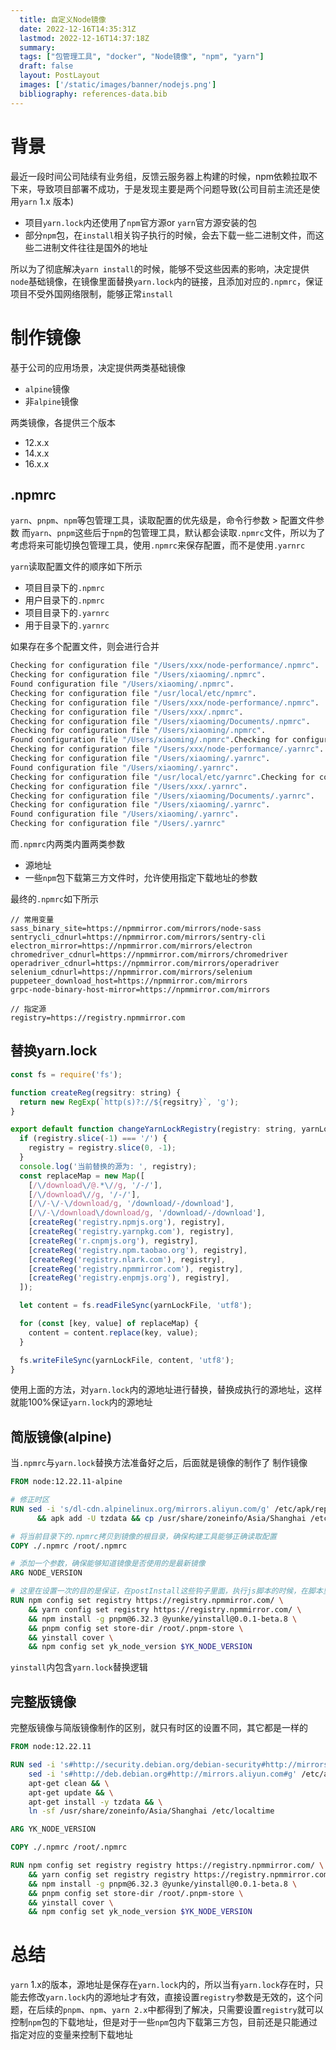 ```yaml
---
  title: 自定义Node镜像
  date: 2022-12-16T14:35:31Z
  lastmod: 2022-12-16T14:37:18Z
  summary: 
  tags: ["包管理工具", "docker", "Node镜像", "npm", "yarn"]
  draft: false
  layout: PostLayout
  images: ['/static/images/banner/nodejs.png']
  bibliography: references-data.bib
---
```


<a name="fHow6"></a>
# 背景
最近一段时间公司陆续有业务组，反馈云服务器上构建的时候，npm依赖拉取不下来，导致项目部署不成功，于是发现主要是两个问题导致(公司目前主流还是使用`yarn` 1.x 版本)

- 项目`yarn.lock`内还使用了`npm`官方源or `yarn`官方源安装的包
- 部分`npm`包，在`install`相关钩子执行的时候，会去下载一些二进制文件，而这些二进制文件往往是国外的地址

所以为了彻底解决`yarn install`的时候，能够不受这些因素的影响，决定提供`node`基础镜像，在镜像里面替换`yarn.lock`内的链接，且添加对应的`.npmrc`，保证项目不受外国网络限制，能够正常`install`
<a name="H5Jee"></a>
# 制作镜像
基于公司的应用场景，决定提供两类基础镜像

- `alpine`镜像
- 非`alpine`镜像

两类镜像，各提供三个版本

- 12.x.x
- 14.x.x
- 16.x.x
<a name="UdvMU"></a>
## .npmrc
`yarn`、`pnpm`、`npm`等包管理工具，读取配置的优先级是，命令行参数 > 配置文件参数
而`yarn`、`pnpm`这些后于`npm`的包管理工具，默认都会读取`.npmrc`文件，所以为了考虑将来可能切换包管理工具，使用`.npmrc`来保存配置，而不是使用`.yarnrc`

`yarn`读取配置文件的顺序如下所示

- 项目目录下的`.npmrc`
- 用户目录下的`.npmrc`
- 项目目录下的`.yarnrc`
- 用于目录下的`.yarnrc`

如果存在多个配置文件，则会进行合并
```bash
Checking for configuration file "/Users/xxx/node-performance/.npmrc".
Checking for configuration file "/Users/xiaoming/.npmrc".
Found configuration file "/Users/xiaoming/.npmrc".
Checking for configuration file "/usr/local/etc/npmrc".
Checking for configuration file "/Users/xxx/node-performance/.npmrc".
Checking for configuration file "/Users/xxx/.npmrc".
Checking for configuration file "/Users/xiaoming/Documents/.npmrc".
Checking for configuration file "/Users/xiaoming/.npmrc".
Found configuration file "/Users/xiaoming/.npmrc".Checking for configuration file "/Users/.npmrc".
Checking for configuration file "/Users/xxx/node-performance/.yarnrc".
Checking for configuration file "/Users/xiaoming/.yarnrc".
Found configuration file "/Users/xiaoming/.yarnrc".
Checking for configuration file "/usr/local/etc/yarnrc".Checking for configuration file "/Users/xxx/node-performance/.yarnrc".
Checking for configuration file "/Users/xxx/.yarnrc".
Checking for configuration file "/Users/xiaoming/Documents/.yarnrc".
Checking for configuration file "/Users/xiaoming/.yarnrc".
Found configuration file "/Users/xiaoming/.yarnrc".
Checking for configuration file "/Users/.yarnrc"
```

而`.npmrc`内两类内置两类参数

- 源地址
- 一些`npm`包下载第三方文件时，允许使用指定下载地址的参数

最终的`.npmrc`如下所示
```
// 常用变量
sass_binary_site=https://npmmirror.com/mirrors/node-sass
sentrycli_cdnurl=https://npmmirror.com/mirrors/sentry-cli
electron_mirror=https://npmmirror.com/mirrors/electron
chromedriver_cdnurl=https://npmmirror.com/mirrors/chromedriver
operadriver_cdnurl=https://npmmirror.com/mirrors/operadriver
selenium_cdnurl=https://npmmirror.com/mirrors/selenium
puppeteer_download_host=https://npmmirror.com/mirrors
grpc-node-binary-host-mirror=https://npmmirror.com/mirrors

// 指定源
registry=https://registry.npmmirror.com
```
<a name="jfssT"></a>
## 替换yarn.lock
```javascript
const fs = require('fs');

function createReg(regsitry: string) {
  return new RegExp(`http(s)?://${regsitry}`, 'g');
}

export default function changeYarnLockRegistry(registry: string, yarnLockFile: string) {
  if (registry.slice(-1) === '/') {
    registry = registry.slice(0, -1);
  }
  console.log('当前替换的源为: ', registry);
  const replaceMap = new Map([
    [/\/download\/@.*\//g, '/-/'],
    [/\/download\//g, '/-/'],
    [/\/-\/-\/download/g, '/download/-/download'],
    [/\/-\/download\/download/g, '/download/-/download'],
    [createReg('registry.npmjs.org'), registry],
    [createReg('registry.yarnpkg.com'), registry],
    [createReg('r.cnpmjs.org'), registry],
    [createReg('registry.npm.taobao.org'), registry],
    [createReg('registry.nlark.com'), registry],
    [createReg('registry.npmmirror.com'), registry],
    [createReg('registry.enpmjs.org'), registry],
  ]);

  let content = fs.readFileSync(yarnLockFile, 'utf8');

  for (const [key, value] of replaceMap) {
    content = content.replace(key, value);
  }

  fs.writeFileSync(yarnLockFile, content, 'utf8');
}
```

使用上面的方法，对`yarn.lock`内的源地址进行替换，替换成执行的源地址，这样就能100%保证`yarn.lock`内的源地址
<a name="NeASz"></a>
## 简版镜像(alpine)
当`.npmrc`与`yarn.lock`替换方法准备好之后，后面就是镜像的制作了
制作镜像
```dockerfile
FROM node:12.22.11-alpine

# 修正时区
RUN sed -i 's/dl-cdn.alpinelinux.org/mirrors.aliyun.com/g' /etc/apk/repositories && apk update \
	  && apk add -U tzdata && cp /usr/share/zoneinfo/Asia/Shanghai /etc/localtime

# 将当前目录下的.npmrc拷贝到镜像的根目录，确保构建工具能够正确读取配置
COPY ./.npmrc /root/.npmrc

# 添加一个参数，确保能够知道镜像是否使用的是最新镜像
ARG NODE_VERSION

# 这里在设置一次的目的是保证，在postInstall这些钩子里面，执行js脚本的时候，在脚本里面通过npm install包的时候，能够使用指定的源，而不是yarn官方源去下载
RUN npm config set registry https://registry.npmmirror.com/ \
    && yarn config set registry https://registry.npmmirror.com/ \
    && npm install -g pnpm@6.32.3 @yunke/yinstall@0.0.1-beta.8 \
    && pnpm config set store-dir /root/.pnpm-store \
    && yinstall cover \
    && npm config set yk_node_version $YK_NODE_VERSION
```

`yinstall`内包含`yarn.lock`替换逻辑
<a name="yyUoW"></a>
## 完整版镜像
完整版镜像与简版镜像制作的区别，就只有时区的设置不同，其它都是一样的
```dockerfile
FROM node:12.22.11

RUN sed -i 's#http://security.debian.org/debian-security#http://mirrors.aliyun.com/debian-security#g' /etc/apt/sources.list && \
    sed -i 's#http://deb.debian.org#http://mirrors.aliyun.com#g' /etc/apt/sources.list && \
    apt-get clean && \
    apt-get update && \
    apt-get install -y tzdata && \
    ln -sf /usr/share/zoneinfo/Asia/Shanghai /etc/localtime

ARG YK_NODE_VERSION

COPY ./.npmrc /root/.npmrc

RUN npm config set registry registry https://registry.npmmirror.com/ \
    && yarn config set registry registry https://registry.npmmirror.com/ \
    && npm install -g pnpm@6.32.3 @yunke/yinstall@0.0.1-beta.8 \
    && pnpm config set store-dir /root/.pnpm-store \
    && yinstall cover \
    && npm config set yk_node_version $YK_NODE_VERSION
```
<a name="oKwTg"></a>
# 总结
`yarn` 1.x的版本，源地址是保存在`yarn.lock`内的，所以当有`yarn.lock`存在时，只能去修改`yarn.lock`内的源地址才有效，直接设置`registry`参数是无效的，这个问题，在后续的`pnpm`、`npm`、`yarn 2.x`中都得到了解决，只需要设置`registry`就可以控制`npm`包的下载地址，但是对于一些`npm`包内下载第三方包，目前还是只能通过指定对应的变量来控制下载地址

